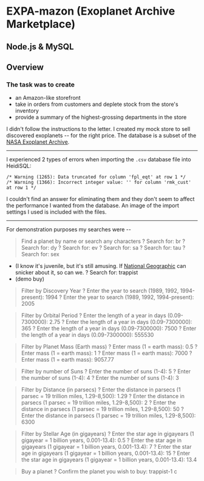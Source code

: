# EXPA-mazon (Exoplanet Archive Marketplace)

## Node.js & MySQL

## Overview

### The task was to create 
* an Amazon-like storefront
* take in orders from customers and deplete stock from the store's inventory
* provide a summary of the highest-grossing departments in the store

I didn't follow the instructions to the letter. I created my mock store to sell discovered exoplanets -- for the right price. The database is a subset of the [NASA Exoplanet Archive](https://exoplanetarchive.ipac.caltech.edu/cgi-bin/TblView/nph-tblView?app=ExoTbls&config=compositepars).

- - -

I experienced 2 types of errors when importing the `.csv` database file into HeidiSQL:
```
/* Warning (1265): Data truncated for column 'fpl_eqt' at row 1 */
/* Warning (1366): Incorrect integer value: '' for column 'rmk_cust' at row 1 */
```

I couldn't find an answer for eliminating them and they don't seem to affect the performance I wanted from the database. An image of the import settings I used is included with the files.

- - -

For demonstration purposes my searches were --

>Find a planet by name or search any characters
? Search for: br
? Search for: dy
? Search for: ev
? Search for: sa
? Search for: tau
? Search for: sex
* (I know it's juvenile, but it's still amusing. If [National Geographic](https://blog.nationalgeographic.org/2010/08/10/sex-c-new-planet-discovered/) can snicker about it, so can we.
? Search for: trappist
* (demo buy)

>Filter by Discovery Year
? Enter the year to search (1989, 1992, 1994-present): 1994
? Enter the year to search (1989, 1992, 1994-present): 2005

>Filter by Orbital Period
? Enter the length of a year in days (0.09-7300000): 2.75
? Enter the length of a year in days (0.09-7300000): 365
? Enter the length of a year in days (0.09-7300000): 7500
? Enter the length of a year in days (0.09-7300000): 555530

>Filter by Planet Mass (Earth mass)
? Enter mass (1 = earth mass): 0.5
? Enter mass (1 = earth mass): 1
? Enter mass (1 = earth mass): 7000
? Enter mass (1 = earth mass): 9057.77

>Filter by number of Suns
? Enter the number of suns (1-4): 5
? Enter the number of suns (1-4): 4
? Enter the number of suns (1-4): 3

>Filter by Distance (in parsecs)
? Enter the distance in parsecs (1 parsec = 19 trillion miles, 1.29-8,500): 1.29
? Enter the distance in parsecs (1 parsec = 19 trillion miles, 1.29-8,500): 2
? Enter the distance in parsecs (1 parsec = 19 trillion miles, 1.29-8,500): 50
? Enter the distance in parsecs (1 parsec = 19 trillion miles, 1.29-8,500): 6300

>Filter by Stellar Age (in gigayears)
? Enter the star age in gigayears (1 gigayear = 1 billion years, 0.001-13.4): 0.5
? Enter the star age in gigayears (1 gigayear = 1 billion years, 0.001-13.4): 7
? Enter the star age in gigayears (1 gigayear = 1 billion years, 0.001-13.4): 15
? Enter the star age in gigayears (1 gigayear = 1 billion years, 0.001-13.4): 13.4

>Buy a planet
? Confirm the planet you wish to buy: trappist-1 c

<!-- ### Add To Your Portfolio -->

<!-- After completing the homework please add the piece to your portfolio. Make sure to add a link to your updated portfolio in the comments section of your homework so the TAs can easily ensure you completed this step when they are grading the assignment. To receive an 'A' on any assignment, you must link to it from your portfolio. -->

